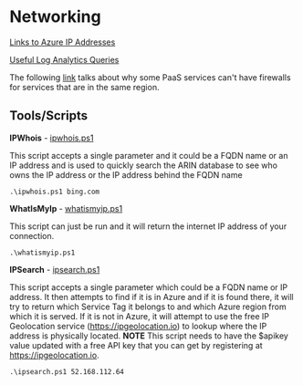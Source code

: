 # Networking

[Links to Azure IP Addresses](https://github.com/JayWitt/AzureOperationGuide/blob/main/Network/IPAddressReference.md)

[Useful Log Analytics Queries](https://github.com/JayWitt/AzureOperationGuide/blob/main/Network/LogAnalyticsQueries.md)

The following [link](https://docs.microsoft.com/en-us/azure/storage/common/storage-network-security#grant-access-from-an-internet-ip-range) talks about why some PaaS services can't have firewalls for services that are in the same region.

## Tools/Scripts

**IPWhois** - [ipwhois.ps1](https://github.com/JayWitt/AzureOperationGuide/blob/main/Network/ipwhois.ps1)

This script accepts a single parameter and it could be a FQDN name or an IP address and is used to quickly search the ARIN database to see who owns the IP address or the IP address behind the FQDN name

```
.\ipwhois.ps1 bing.com
```

**WhatIsMyIp** - [whatismyip.ps1](https://github.com/JayWitt/AzureOperationGuide/blob/main/Network/whatismyip.ps1)

This script can just be run and it will return the internet IP address of your connection.

```
.\whatismyip.ps1
```

**IPSearch** - [ipsearch.ps1](https://github.com/JayWitt/AzureOperationGuide/blob/main/Network/ipsearch.ps1)

This script accepts a single parameter which could be a FQDN name or IP address. It then attempts to find if it is in Azure and if it is found there, it will try to return which Service Tag it belongs to and which Azure region from which it is served. If it is not in Azure, it will attempt to use the free IP Geolocation service (https://ipgeolocation.io) to lookup where the IP address is physically located. **NOTE** This script needs to have the $apikey value updated with a free API key that you can get by registering at https://ipgeolocation.io.

```
.\ipsearch.ps1 52.168.112.64
```

